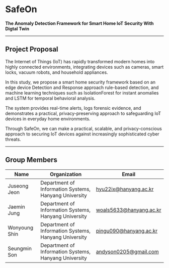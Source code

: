# SafeOn
**The Anomaly Detection Framework for Smart Home IoT Security With Digtal Twin**

---

## Project Proposal
The Internet of Things (IoT) has rapidly transformed modern homes into highly connected environments, integrating devices such as cameras, smart locks, vacuum robots, and household appliances.

In this study, we propose a smart home security framework based on an edge device Detection and Response approach rule-based detection, and machine learning techniques such as IsolationForest for instant anomalies and LSTM for temporal behavioral analysis.

The system provides real-time alerts, logs forensic evidence, and demonstrates a practical, privacy-preserving approach to safeguarding IoT devices in everyday home environments.

Through SafeOn, we can make a practical, scalable, and privacy-conscious approach to securing IoT devices against increasingly sophisticated cyber threats.

---

## Group Members
| Name | Organization | Email |
|------|-------------|--------|
| Juseong Jeon | Department of Information Systems, Hanyang University | hyu22ix@hanyang.ac.kr |
| Jaemin Jung | Department of Information Systems, Hanyang University | woals5633@hanyang.ac.kr |
| Wonyoung Shin | Department of Information Systems, Hanyang University | pingu090@hanyang.ac.kr |
| Seungmin Son | Department of Information Systems, Hanyang University | andyson0205@gmail.com |

